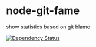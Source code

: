 node-git-fame
=============

show statistics based on git blame

[![Dependency Status](https://david-dm.org/solygen/node-git-fame.svg?style=flat)](https://david-dm.org/solygen/node-git-fame)
